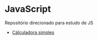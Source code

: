 # JavaScript
 Repositório direcionado para estudo de JS

+ [Cálculadora simples](https://felipeaugus.github.io/JavaScript/Calculadora%20simples/) 
